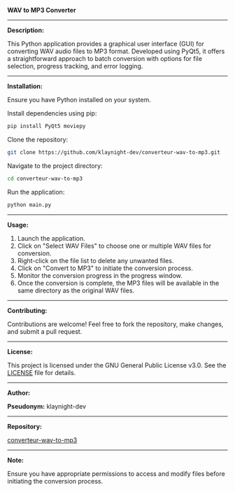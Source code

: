 **WAV to MP3 Converter**

---

**Description:**

This Python application provides a graphical user interface (GUI) for converting WAV audio files to MP3 format. Developed using PyQt5, it offers a straightforward approach to batch conversion with options for file selection, progress tracking, and error logging.

---

**Installation:**

Ensure you have Python installed on your system.

Install dependencies using pip:

```bash
pip install PyQt5 moviepy
```

Clone the repository:

```bash
git clone https://github.com/klaynight-dev/converteur-wav-to-mp3.git
```

Navigate to the project directory:

```bash
cd converteur-wav-to-mp3
```

Run the application:

```bash
python main.py
```

---

**Usage:**

1. Launch the application.
2. Click on "Select WAV Files" to choose one or multiple WAV files for conversion.
3. Right-click on the file list to delete any unwanted files.
4. Click on "Convert to MP3" to initiate the conversion process.
5. Monitor the conversion progress in the progress window.
6. Once the conversion is complete, the MP3 files will be available in the same directory as the original WAV files.

---

**Contributing:**

Contributions are welcome! Feel free to fork the repository, make changes, and submit a pull request.

---

**License:**

This project is licensed under the GNU General Public License v3.0. See the [LICENSE](LICENSE) file for details.

---

**Author:**

**Pseudonym:** klaynight-dev

---

**Repository:**

[converteur-wav-to-mp3](https://github.com/klaynight-dev/converteur-wav-to-mp3)

---

**Note:**

Ensure you have appropriate permissions to access and modify files before initiating the conversion process.
